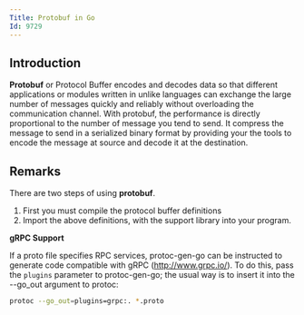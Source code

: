 ```yaml
---
Title: Protobuf in Go
Id: 9729
---
```

## Introduction

**Protobuf** or Protocol Buffer encodes and decodes data so that different applications or modules written in unlike languages can exchange the large number of messages quickly and reliably without overloading the communication channel. With protobuf, the performance is directly proportional to the number of message you tend to send. It compress the message to send in a serialized binary format by providing your the tools to encode the message at source and decode it at the destination.

## Remarks

There are two steps of using **protobuf**.

 1. First you must compile the protocol buffer definitions
 2. Import the above definitions, with the support library into your program.

**gRPC Support**

If a proto file specifies RPC services, protoc-gen-go can be instructed to generate code compatible with gRPC (http://www.grpc.io/). To do this, pass the `plugins` parameter to protoc-gen-go; the usual way is to insert it into the --go_out argument to protoc:

```sh
protoc --go_out=plugins=grpc:. *.proto
```
